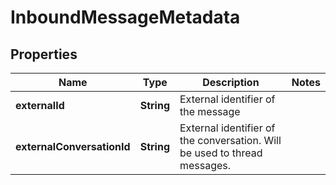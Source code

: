 

# InboundMessageMetadata


## Properties

| Name | Type | Description | Notes |
|------------ | ------------- | ------------- | -------------|
|**externalId** | **String** | External identifier of the message |  |
|**externalConversationId** | **String** | External identifier of the conversation. Will be used to thread messages. |  |



